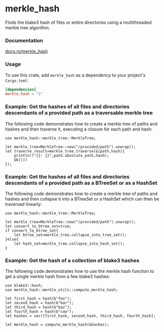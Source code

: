# merkle_hash
Finds the blake3 hash of files or entire directories using a multithreaded merkle tree algorithm.

### Documentation

[docs.rs/merkle_hash](https://docs.rs/merkle_hash/)

### Usage

To use this crate, add `merkle_hash` as a dependency to your project's `Cargo.toml`:

```toml
[dependencies]
merkle_hash = "2"
```


### Example: Get the hashes of all files and directories descendants of a provided path as a traversable merkle tree

The following code demonstrates how to create a merkle tree of paths and hashes and then traverse it, executing a closure for each path and hash:

```rust,no_run
use merkle_hash::merkle_tree::MerkleTree;

let merkle_tree=MerkleTree::new("/provided/path").unwrap();
let traverse_result=merkle_tree.traverse(&|path,hash|{
    println!("{}: {}",path.absolute_path,hash);
    Ok(())
});
```

### Example: Get the hashes of all files and directories descendants of a provided path as a BTreeSet or as a HashSet

The following code demonstrates how to create a merkle tree of paths and hashes and then collapse it into a BTreeSet or a HashSet which can then be traversed linearly:

```rust,no_run
use merkle_hash::merkle_tree::MerkleTree;

let merkle_tree=MerkleTree::new("/provided/path").unwrap();
let convert_to_btree_set=true;
if convert_to_btree_set{
    let btree_set=merkle_tree.collapse_into_tree_set();
}else{
    let hash_set=merkle_tree.collapse_into_hash_set();
}
```

### Example: Get the hash of a collection of blake3 hashes

The following code demonstrates how to use the merkle hash function to get a single merkle hash from a few blake3 hashes:

```rust,no_run
use blake3::hash;
use merkle_hash::merkle_utils::compute_merkle_hash;

let first_hash = hash(b"foo");
let second_hash = hash(b"bar");
let third_hash = hash(b"baz");
let fourth_hash = hash(b"cow");
let hashes = vec![first_hash, second_hash, third_hash, fourth_hash];

let merkle_hash = compute_merkle_hash(&hashes);
```